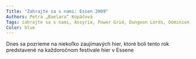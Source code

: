 ```yaml
---
Title: "Zahrajte sa s nami: Essen 2009"
Authors: Petra „Baelara“ Kopáčová
Tags: zahrajte sa s nami, Assyria, Power Grid, Dungeon Lords, Dominion, Day & Night, Alcazar, Ubongo 3D, Dixit
Color: blue
---
```

Dnes sa pozrieme na niekoľko
zaujímavých hier, ktoré boli tento rok predstavené na každoročnom
festivale hier v Essene
